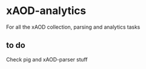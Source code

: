 # xAOD-analytics
For all the xAOD collection, parsing and analytics tasks

## to do
Check pig and xAOD-parser stuff